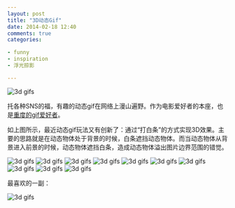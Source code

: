 ```yaml
---
layout: post
title: "3D动态Gif"
date: 2014-02-18 12:40
comments: true
categories: 

- funny
- inspiration
- 浮光掠影

---
```


![3d gifs](/downloads/images/2014_02/3dgifs4.gif "Don't touch me...")

托各种SNS的福，有趣的动态gif在网络上漫山遍野。作为电影爱好者的本座，也是[重度的gif爱好者](http://lenciel.com/blog/categories/fu-guang-lue-ying/)。

如上图所示，最近动态gif玩法又有创新了：通过“打白条”的方式实现3D效果。主要的思路就是在动态物体处于背景的时候，白条遮挡动态物体。而当动态物体从背景进入前景的时候，动态物体遮挡白条，造成动态物体溢出图片边界范围的错觉。

![3d gifs](/downloads/images/2014_02/3dgifs1.gif "Don't touch me...")
![3d gifs](/downloads/images/2014_02/3dgifs2.gif "Don't touch me...")
![3d gifs](/downloads/images/2014_02/3dgifs3.gif "Don't touch me...")
![3d gifs](/downloads/images/2014_02/3dgifs5.gif "Don't touch me...")
![3d gifs](/downloads/images/2014_02/3dgifs6.gif "Don't touch me...")
![3d gifs](/downloads/images/2014_02/3dgifs6a.gif "Don't touch me...")
![3d gifs](/downloads/images/2014_02/3dgifs8.gif "Don't touch me...")
![3d gifs](/downloads/images/2014_02/3dgifs12.gif "Don't touch me...")
![3d gifs](/downloads/images/2014_02/3dgifs13.gif "Don't touch me...")
![3d gifs](/downloads/images/2014_02/3dgifs14.gif "Don't touch me...")

最喜欢的一副：

![3d gifs](/downloads/images/2014_02/3dgifs7.gif "Don't touch me...")
